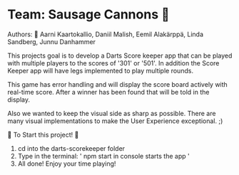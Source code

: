 # Team: Sausage Cannons 🎯


Authors: 🎯
    Aarni Kaartokallio, 
    Daniil Malish, 
    Eemil Alakärppä, 
    Linda Sandberg,
    Junnu Danhammer

This projects goal is to develop a Darts Score keeper app that can be played with multiple players to the scores of
'301' or '501'. In addition the Score Keeper app will have legs implemented to play multiple rounds. 

This game has error handling and will display the score board actively with real-time score. After a winner has been found that will be told in the display. 

Also we wanted to keep the visual side as sharp as possible. There are many visual implementations to make the User Experience exceptional. ;) 



🎯 To Start this project! 🎯
1. cd into the darts-scorekeeper folder 
2. Type in the terminal:
     ' npm start in console starts the app ' 
3. All done! Enjoy your time playing!

